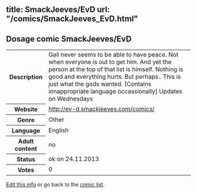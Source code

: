 title: SmackJeeves/EvD
url: "/comics/SmackJeeves_EvD.html"
---
Dosage comic SmackJeeves/EvD
-----------------------------------------

<p id="msg"></p>
<script type="text/javascript">
if (window.location.search === '?edit_info_mail=sent_ok') {
  var elem = document.getElementById("msg");
  elem.innerHTML = 'Edited information sucessfully sent for review, which is usually done daily. Thanks!';
  elem.className = 'ok';
}
</script>
<table class="comicinfo">
<tr>
<th>Description</th><td>Gail never seems to be able to have peace. Not when everyone is out to get him. And yet the person at the top of that list is himself. Nothing is good and everything hurts. But perhaps.. This is just what the gods wanted. [Contains innappropriate language occassionally] Updates on Wednesdays</td>
</tr>
<tr>
<th>Website</th><td><a href="http://ev-d.smackjeeves.com/comics/">http://ev-d.smackjeeves.com/comics/</a></td>
</tr>
<tr>
<th>Genre</th><td>Other</td>
</tr>
<tr>
<th>Language</th><td>English</td>
</tr>
<tr>
<th>Adult content</th><td>no</td>
</tr>
<tr>
<th>Status</th><td>ok on 24.11.2013</td>
</tr>
<tr>
<th>Votes</th><td>0</td>
</tr>
</table>

[Edit this info](SmackJeeves_EvD_edit.html) or go back to the [comic list](../comic-index.html).

